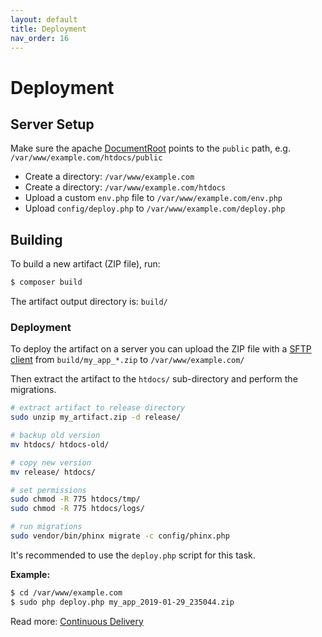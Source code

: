 ```yaml
---
layout: default
title: Deployment
nav_order: 16
---
```


# Deployment

## Server Setup

Make sure the apache [DocumentRoot](https://httpd.apache.org/docs/2.4/en/mod/core.html#documentroot) points to the `public` path, e.g. `/var/www/example.com/htdocs/public`

* Create a directory: `/var/www/example.com`
* Create a directory: `/var/www/example.com/htdocs`
* Upload a custom `env.php` file to `/var/www/example.com/env.php`
* Upload `config/deploy.php` to `/var/www/example.com/deploy.php`

## Building

To build a new artifact (ZIP file), run:

``` bash
$ composer build
```

The artifact output directory is: `build/`

### Deployment

To deploy the artifact on a server you can upload the ZIP file with a [SFTP client](https://winscp.net) 
from `build/my_app_*.zip` to `/var/www/example.com/`

Then extract the artifact to the `htdocs/` sub-directory and perform the migrations.

```bash
# extract artifact to release directory
sudo unzip my_artifact.zip -d release/

# backup old version
mv htdocs/ htdocs-old/

# copy new version
mv release/ htdocs/

# set permissions
sudo chmod -R 775 htdocs/tmp/
sudo chmod -R 775 htdocs/logs/

# run migrations
sudo vendor/bin/phinx migrate -c config/phinx.php
```

It's recommended to use the `deploy.php` script for this task.

**Example:**

```bash
$ cd /var/www/example.com
$ sudo php deploy.php my_app_2019-01-29_235044.zip
```

Read more: [Continuous Delivery](https://www.amazon.de/dp/B003YMNVC0)
